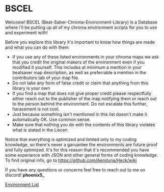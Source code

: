 # BSCEL
Welcome! BSCEL (Beat-Saber-Chroma-Environment-Library) Is a Database where i'll be putting up all of my chroma environment scripts for you to use and experiment with!

Before you explore this library it's important to know how things are made and what you can do with them
- If you use any of these listed environments in your chroma maps we ask that you credit the original makers of the environment even if you modified it yourself. This includes at minimum a mention in your beatsaver map description, as well as preferrable a mention in the contributors tab of your map file.
- Do not take any form of false credit or claim that anything from this library is your own
- If you find a map that does not give proper credit please respectfully either reach out to the publisher of the map notifying them or reach out to the person behind the environment. Do not escalate this further, harassment is not cool.
- Just because something isn't mentioned in this list doesn't make it automatically OK. Use common sense.
- Make sure that nothing you do with the contents of this library violates what is stated in the Liscen

Notice that everything is optimized and limited only to my coding knowledge, so there's never a garuantee the environments are future proof and fully optimized. It's for this reason that it's recommended you have some experience with JSON and other general forms of coding knowledge. To find original info, go to https://github.com/Aeroluna/Heck/wiki

If you have any questions or concerns feel free to reach out to me on discord! **phoenix5_**

[Environment List](https://github.com/Phoenix-BS/BSCEL/tree/main/Environments)